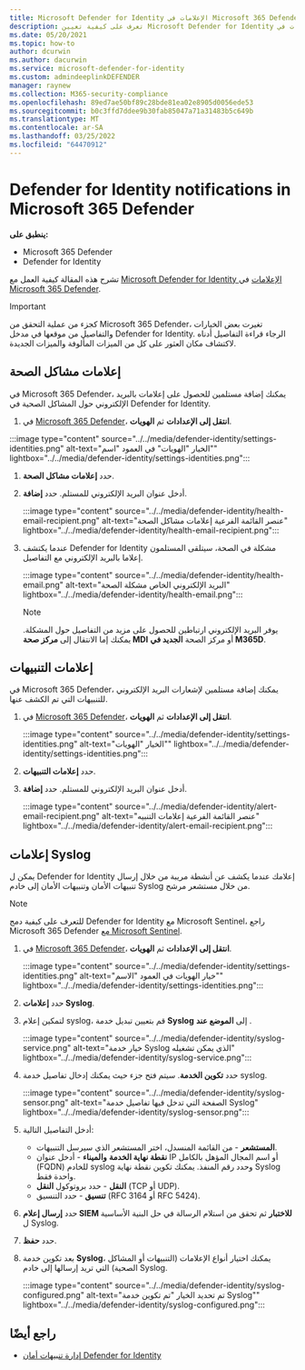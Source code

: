 ```yaml
---
title: Microsoft Defender for Identity الإعلامات في Microsoft 365 Defender
description: تعرف على كيفية تعيين Microsoft Defender for Identity الإعلامات في Microsoft 365 Defender.
ms.date: 05/20/2021
ms.topic: how-to
author: dcurwin
ms.author: dacurwin
ms.service: microsoft-defender-for-identity
ms.custom: admindeeplinkDEFENDER
manager: raynew
ms.collection: M365-security-compliance
ms.openlocfilehash: 89ed7ae50bf89c28bde81ea02e8905d0056ede53
ms.sourcegitcommit: b0c3ffd7ddee9b30fab85047a71a31483b5c649b
ms.translationtype: MT
ms.contentlocale: ar-SA
ms.lasthandoff: 03/25/2022
ms.locfileid: "64470912"
---
```

# <a name="defender-for-identity-notifications-in-microsoft-365-defender"></a>Defender for Identity notifications in Microsoft 365 Defender

**ينطبق على:**

- Microsoft 365 Defender
- Defender for Identity

تشرح هذه المقالة كيفية العمل مع [Microsoft Defender for Identity الإعلامات](/defender-for-identity) في [Microsoft 365 Defender](/microsoft-365/security/defender/overview-security-center).

> [!IMPORTANT]
> كجزء من عملية التحقق من Microsoft 365 Defender، تغيرت بعض الخيارات والتفاصيل من موقعها في مدخل Defender for Identity. الرجاء قراءة التفاصيل أدناه لاكتشاف مكان العثور على كل من الميزات المألوفة والميزات الجديدة.

## <a name="health-issues-notifications"></a>إعلامات مشاكل الصحة

في Microsoft 365 Defender، يمكنك إضافة مستلمين للحصول على إعلامات بالبريد الإلكتروني حول المشاكل الصحية في Defender for Identity.

1. في <a href="https://go.microsoft.com/fwlink/p/?linkid=2077139" target="_blank">Microsoft 365 Defender</a>، **انتقل إلى الإعدادات** ثم **الهويات**.

  :::image type="content" source="../../media/defender-identity/settings-identities.png" alt-text="الخيار &quot;الهويات&quot; في العمود &quot;اسم&quot;" lightbox="../../media/defender-identity/settings-identities.png":::


1. حدد **إعلامات مشاكل الصحة**.

1. أدخل عنوان البريد الإلكتروني للمستلم. حدد **إضافة**.

   :::image type="content" source="../../media/defender-identity/health-email-recipient.png" alt-text="عنصر القائمة الفرعية إعلامات مشاكل الصحة" lightbox="../../media/defender-identity/health-email-recipient.png":::

1. عندما يكتشف Defender for Identity مشكلة في الصحة، سيتلقى المستلمون إعلاما بالبريد الإلكتروني مع التفاصيل.

   :::image type="content" source="../../media/defender-identity/health-email.png" alt-text="البريد الإلكتروني الخاص مشكلة الصحة" lightbox="../../media/defender-identity/health-email.png":::

    > [!NOTE]
    > يوفر البريد الإلكتروني ارتباطين للحصول على مزيد من التفاصيل حول المشكلة. يمكنك إما الانتقال إلى **مركز صحة MDI** أو مركز الصحة **الجديد في M365D**.

## <a name="alert-notifications"></a>إعلامات التنبيهات

في Microsoft 365 Defender، يمكنك إضافة مستلمين لإشعارات البريد الإلكتروني للتنبيهات التي تم الكشف عنها.

1. في <a href="https://go.microsoft.com/fwlink/p/?linkid=2077139" target="_blank">Microsoft 365 Defender</a>، **انتقل إلى الإعدادات** ثم **الهويات**.

   :::image type="content" source="../../media/defender-identity/settings-identities.png" alt-text="الخيار &quot;الهويات&quot;" lightbox="../../media/defender-identity/settings-identities.png":::

1. حدد **إعلامات التنبيهات**.

1. أدخل عنوان البريد الإلكتروني للمستلم. حدد **إضافة**.

   :::image type="content" source="../../media/defender-identity/alert-email-recipient.png" alt-text="عنصر القائمة الفرعية إعلامات التنبيه" lightbox="../../media/defender-identity/alert-email-recipient.png":::

## <a name="syslog-notifications"></a>إعلامات Syslog

يمكن ل Defender for Identity إعلامك عندما يكشف عن أنشطة مريبة من خلال إرسال تنبيهات الأمان وتنبيهات الأمان إلى خادم Syslog من خلال مستشعر مرشح.

> [!NOTE]
> للتعرف على كيفية دمج Defender for Identity مع Microsoft Sentinel، راجع Microsoft 365 Defender [مع Microsoft Sentinel](/azure/sentinel/microsoft-365-defender-sentinel-integration).

1. في <a href="https://go.microsoft.com/fwlink/p/?linkid=2077139" target="_blank">Microsoft 365 Defender</a>، **انتقل إلى الإعدادات** ثم **الهويات**.

   :::image type="content" source="../../media/defender-identity/settings-identities.png" alt-text="خيار الهويات في العمود &quot;الاسم&quot;" lightbox="../../media/defender-identity/settings-identities.png":::

1. حدد **إعلامات Syslog**.

1. لتمكين إعلام syslog، قم بتعيين تبديل خدمة **Syslog** إلى **الموضع عند** .

   :::image type="content" source="../../media/defender-identity/syslog-service.png" alt-text="خيار خدمة Syslog الذي يمكن تشغيله" lightbox="../../media/defender-identity/syslog-service.png":::

1. حدد **تكوين الخدمة**. سيتم فتح جزء حيث يمكنك إدخال تفاصيل خدمة syslog.

   :::image type="content" source="../../media/defender-identity/syslog-sensor.png" alt-text="الصفحة التي تدخل فيها تفاصيل خدمة Syslog" lightbox="../../media/defender-identity/syslog-sensor.png":::

1. أدخل التفاصيل التالية:

    - **المستشعر** - من القائمة المنسدل، اختر المستشعر الذي سيرسل التنبيهات.
    - **نقطة نهاية الخدمة** **والميناء** - أدخل عنوان IP أو اسم المجال المؤهل بالكامل (FQDN) للخادم syslog وحدد رقم المنفذ. يمكنك تكوين نقطة نهاية Syslog واحدة فقط.
    - **النقل** - حدد بروتوكول **النقل** (TCP أو UDP).
    - **تنسيق** - حدد التنسيق (RFC 3164 أو RFC 5424).

1. حدد **إرسال إعلام SIEM للاختبار** ثم تحقق من استلام الرسالة في حل البنية الأساسية ل Syslog.

1. حدد **حفظ**.

1. بعد تكوين خدمة **Syslog**، يمكنك اختيار أنواع الإعلامات (التنبيهات أو المشاكل الصحية) التي تريد إرسالها إلى خادم Syslog.

   :::image type="content" source="../../media/defender-identity/syslog-configured.png" alt-text="تم تحديد الخيار &quot;تم تكوين خدمة Syslog&quot;" lightbox="../../media/defender-identity/syslog-configured.png":::

## <a name="see-also"></a>راجع أيضًا

- [إدارة تنبيهات أمان Defender for Identity](manage-security-alerts.md)
